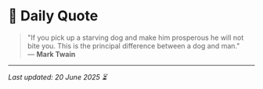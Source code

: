 # 📜 Daily Quote

> "If you pick up a starving dog and make him prosperous he will not bite you. This is the principal difference between a dog and man."  
> — **Mark Twain**

---

_Last updated: 20 June 2025 ⏳_
